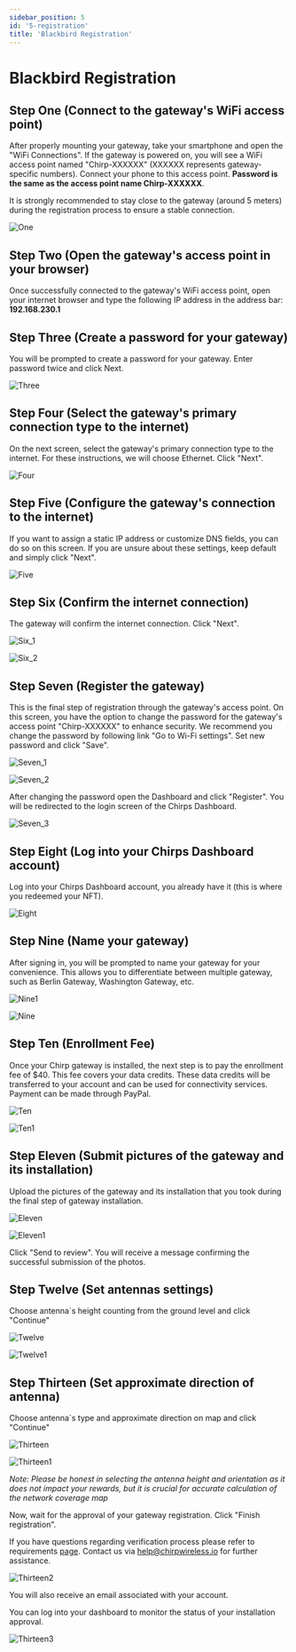 ```yaml
---
sidebar_position: 5
id: '5-registration'
title: 'Blackbird Registration'
---
```


# Blackbird Registration

## Step One (Connect to the gateway's WiFi access point)

After properly mounting your gateway, take your smartphone and open the "WiFi Connections". If the gateway is powered on, you will see a WiFi access point named "Chirp-XXXXXX" (XXXXXX represents gateway-specific numbers). Connect your phone to this access point. **Password is the same as the access point name Chirp-XXXXXX**.

It is strongly recommended to stay close to the gateway (around 5 meters) during the registration process to ensure a stable connection.

![One](1.jpg)

## Step Two (Open the gateway's access point in your browser)

Once successfully connected to the gateway's WiFi access point, open your internet browser and type the following IP address in the address bar: **192.168.230.1**

## Step Three (Create a password for your gateway)

You will be prompted to create a password for your gateway. Enter password twice and click Next.

![Three](3.jpg)

## Step Four (Select the gateway's primary connection type to the internet)

On the next screen, select the gateway's primary connection type to the internet. For these instructions, we will choose Ethernet. Click "Next".

![Four](4.jpg)

## Step Five (Configure the gateway's connection to the internet)

If you want to assign a static IP address or customize DNS fields, you can do so on this screen. If you are unsure about these settings, keep default and simply click "Next".

![Five](5.jpg)

## Step Six (Confirm the internet connection)

The gateway will confirm the internet connection. Click "Next".

![Six_1](6-1.jpg)

![Six_2](6-2.jpg)

## Step Seven (Register the gateway)

This is the final step of registration through the gateway's access point. On this screen, you have the option to change the password for the gateway's access point "Chirp-XXXXXX" to enhance security. We recommend you change the password by following link "Go to Wi-Fi settings". Set new password and click "Save".

![Seven_1](7-1.jpg)

![Seven_2](7-2.jpg)

After changing the password open the Dashboard and click "Register". You will be redirected to the login screen of the Chirps Dashboard.

![Seven_3](7-3.jpg)

## Step Eight (Log into your Chirps Dashboard account)​

 Log into your Chirps Dashboard account, you already have it (this is where you redeemed your NFT).

![Eight](8-new.png)

## Step Nine (Name your gateway)

After signing in, you will be prompted to name your gateway for your convenience. This allows you to differentiate between multiple gateway, such as Berlin Gateway, Washington Gateway, etc.

![Nine1](9-2.png)

![Nine](9-1.png)

## Step Ten (Enrollment Fee)

Once your Chirp gateway is installed, the next step is to pay the enrollment fee of $40. This fee covers your data credits. These data credits will be transferred to your account and can be used for connectivity services. Payment can be made through PayPal.

![Ten](10-2-alt.jpg)

![Ten1](10-2.jpg)

## Step Eleven (Submit pictures of the gateway and its installation)

Upload the pictures of the gateway and its installation that you took during the final step of gateway installation.

![Eleven](11-2.png)

![Eleven1](11-1.png)

Click "Send to review". You will receive a message confirming the successful submission of the photos.

## Step Twelve (Set antennas settings)

Choose antenna`s height counting from the ground level and click "Continue"

![Twelve](12-2.png)

![Twelve1](12-1.png)

## Step Thirteen (Set approximate direction of antenna)

Choose antenna`s type and approximate direction on map and click "Continue"

![Thirteen](13-2.png)

![Thirteen1](13-1.png)

_Note: Please be honest in selecting the antenna height and orientation as it does not impact your rewards, but it is crucial for accurate calculation of the network coverage map_

Now, wait for the approval of your gateway registration. Click "Finish registration".

If you have questions regarding verification process please refer to requirements [page](verification).
Contact us via help@chirpwireless.io for further assistance.

![Thirteen2](13-3.png)

You will also receive an email associated with your account.

You can log into your dashboard to monitor the status of your installation approval.

![Thirteen3](13-4.png)
